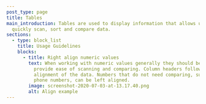 ```yaml
---
post_type: page
title: Tables
main_introduction: Tables are used to display information that allows users to
  quickly scan, sort and compare data.
sections:
  - type: block_list
    title: Usage Guidelines
    blocks:
      - title: Right align numeric values
        text: When working with numeric values generally they should be right-aligned to
          provide ease of scanning and comparing. Column headers follow the
          alignment of the data. Numbers that do not need comparing, such as
          phone numbers, can be left aligned.
        image: screenshot-2020-07-03-at-13.17.40.png
        alt: Align example
---
```

